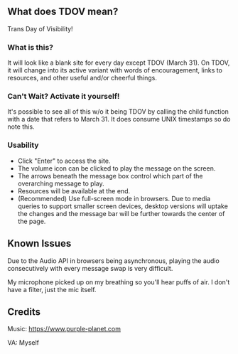 ## What does TDOV mean?
Trans Day of Visibility!

### What is this?
It will look like a blank site for every day except TDOV (March 31). On TDOV, it will change into its active variant with words of encouragement, links to resources, and other useful and/or cheerful things.

### Can't Wait? Activate it yourself!
It's possible to see all of this w/o it being TDOV by calling the child function with a date that refers to March 31. It does consume UNIX timestamps so do note this.

### Usability
* Click "Enter" to access the site.
* The volume icon can be clicked to play the message on the screen.
* The arrows beneath the message box control which part of the overarching message to play.
* Resources will be available at the end.
* (Recommended) Use full-screen mode in browsers. Due to media queries to support smaller screen devices, desktop versions will uptake the changes and the message bar will be further towards the center of the page.

## Known Issues
Due to the Audio API in browsers being asynchronous, playing the audio consecutively with every message swap is very difficult.

My microphone picked up on my breathing so you'll hear puffs of air. I don't have a filter, just the mic itself.

## Credits
Music: https://www.purple-planet.com

VA: Myself

